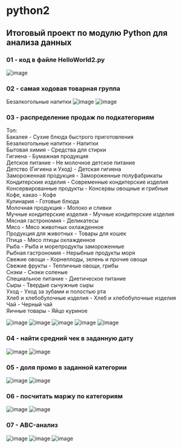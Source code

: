 # python2
## Итоговый проект по модулю Python для анализа данных

### 01 - код в файле HelloWorld2.py
![image](https://github.com/user-attachments/assets/8c7301b6-927d-4601-8330-cb2c4c43c808)

### 02 - самая ходовая товарная группа
Безалкогольные напитки
![image](https://github.com/user-attachments/assets/f1301e01-d54f-4c29-b84a-b388798945de)
![image](https://github.com/user-attachments/assets/bfeacc49-aca5-4ed7-931f-5ff8e7951555)

### 03 - распределение продаж по подкатегориям
Топ:  
Бакалея	- Сухие блюда быстрого приготовления  
Безалкогольные напитки - Напитки  
Бытовая химия -	Средства для стирки  
Гигиена	- Бумажная продукция  
Детское питание -	Не молочное детское питание  
Детство (Гигиена и Уход) -	Детская гигиена  
Замороженная продукция - Замороженные полуфабрикаты  
Кондитерские изделия -	Современные кондитерские изделия  
Консервированные продукты -	Консервы овощные и грибные  
Кофе, какао -	Кофе  
Кулинария	- Готовые блюда  
Молочная продукция -	Молоко и сливки  
Мучные кондитерские изделия -	Мучные кондитерские изделия  
Мясная гастрономия	- Деликатесы  
Мясо	- Мясо животных охлажденное  
Продукция для животных -	Товары для кошек  
Птица	- Мясо птицы охлажденное  
Рыба	- Рыба и морепродукты замороженные  
Рыбная гастрономия -	Нерыбные продукты моря  
Свежие овощи	- Корнеплоды, зелень и прочие овощи  
Свежие фрукты	- Тепличные овощи, грибы  
Снэки	- Снэки соленые  
Специальное питание -	Диетическое питание  
Сыры	- Твердые сычужные сыры  
Уход	- Уход за зубами и полостью рта  
Хлеб и хлебобулочные изделия -	Хлеб и хлебобулочные изделия  
Чай	- Черный чай  
Яичные товары -	Яйцо куриное  

![image](https://github.com/user-attachments/assets/2fd57309-7e16-4338-bbac-b09c2b13266b)
![image](https://github.com/user-attachments/assets/5a6ce8e4-57e6-4db6-a0ea-c3744f1b7966)
![image](https://github.com/user-attachments/assets/5f3ce7e7-b03f-4bbb-b4be-5c3250f910f4)
![image](https://github.com/user-attachments/assets/bebb2fe1-8835-4668-b66a-478e50f7ebce)
![image](https://github.com/user-attachments/assets/9f6b83be-a3e7-4d0f-ba06-464067364a82)

### 04 - найти средний чек в заданную дату
![image](https://github.com/user-attachments/assets/24b2c755-8776-49ae-817e-66fcf481dc11)
![image](https://github.com/user-attachments/assets/10ea71ea-dcd2-419d-9683-58922460e2e6)

### 05 - доля промо в заданной категории
![image](https://github.com/user-attachments/assets/841785ef-1410-4976-b0c4-9acd86ef329c)
![image](https://github.com/user-attachments/assets/e7721a4d-e4db-43bf-8e62-1b6cd7c45cfc)

### 06 - посчитать маржу по категориям
![image](https://github.com/user-attachments/assets/69429942-9310-4f56-8676-33afdab946f7)
![image](https://github.com/user-attachments/assets/b64b2b87-a52a-4e8d-9008-cf9828580dde)

### 07 - ABC-анализ
![image](https://github.com/user-attachments/assets/b1f67bc6-c193-45da-b8e0-31535880501b)
![image](https://github.com/user-attachments/assets/469e58e4-e543-470a-9a25-ea515c352cc8)
![image](https://github.com/user-attachments/assets/469fe5ba-3448-45f4-b4f0-1d7660cfa54c)



